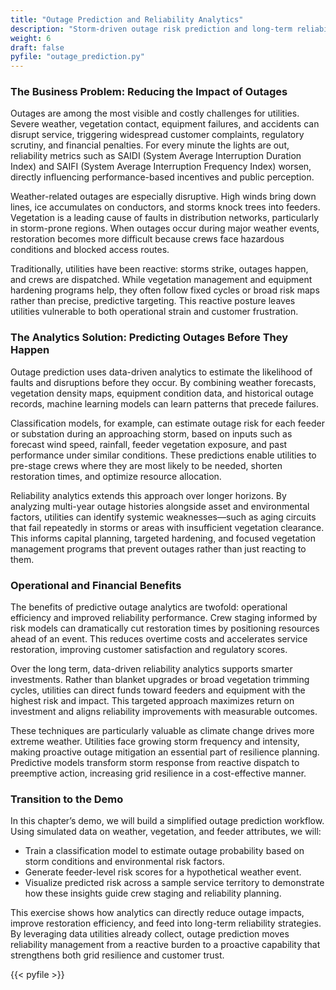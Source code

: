 ```yaml
---
title: "Outage Prediction and Reliability Analytics"
description: "Storm-driven outage risk prediction and long-term reliability analytics."
weight: 6
draft: false
pyfile: "outage_prediction.py"
---
```

### The Business Problem: Reducing the Impact of Outages

Outages are among the most visible and costly challenges for utilities. Severe weather, vegetation contact, equipment failures, and accidents can disrupt service, triggering widespread customer complaints, regulatory scrutiny, and financial penalties. For every minute the lights are out, reliability metrics such as SAIDI (System Average Interruption Duration Index) and SAIFI (System Average Interruption Frequency Index) worsen, directly influencing performance-based incentives and public perception.

Weather-related outages are especially disruptive. High winds bring down lines, ice accumulates on conductors, and storms knock trees into feeders. Vegetation is a leading cause of faults in distribution networks, particularly in storm-prone regions. When outages occur during major weather events, restoration becomes more difficult because crews face hazardous conditions and blocked access routes.

Traditionally, utilities have been reactive: storms strike, outages happen, and crews are dispatched. While vegetation management and equipment hardening programs help, they often follow fixed cycles or broad risk maps rather than precise, predictive targeting. This reactive posture leaves utilities vulnerable to both operational strain and customer frustration.

### The Analytics Solution: Predicting Outages Before They Happen

Outage prediction uses data-driven analytics to estimate the likelihood of faults and disruptions before they occur. By combining weather forecasts, vegetation density maps, equipment condition data, and historical outage records, machine learning models can learn patterns that precede failures.

Classification models, for example, can estimate outage risk for each feeder or substation during an approaching storm, based on inputs such as forecast wind speed, rainfall, feeder vegetation exposure, and past performance under similar conditions. These predictions enable utilities to pre-stage crews where they are most likely to be needed, shorten restoration times, and optimize resource allocation.

Reliability analytics extends this approach over longer horizons. By analyzing multi-year outage histories alongside asset and environmental factors, utilities can identify systemic weaknesses—such as aging circuits that fail repeatedly in storms or areas with insufficient vegetation clearance. This informs capital planning, targeted hardening, and focused vegetation management programs that prevent outages rather than just reacting to them.

### Operational and Financial Benefits

The benefits of predictive outage analytics are twofold: operational efficiency and improved reliability performance. Crew staging informed by risk models can dramatically cut restoration times by positioning resources ahead of an event. This reduces overtime costs and accelerates service restoration, improving customer satisfaction and regulatory scores.

Over the long term, data-driven reliability analytics supports smarter investments. Rather than blanket upgrades or broad vegetation trimming cycles, utilities can direct funds toward feeders and equipment with the highest risk and impact. This targeted approach maximizes return on investment and aligns reliability improvements with measurable outcomes.

These techniques are particularly valuable as climate change drives more extreme weather. Utilities face growing storm frequency and intensity, making proactive outage mitigation an essential part of resilience planning. Predictive models transform storm response from reactive dispatch to preemptive action, increasing grid resilience in a cost-effective manner.

### Transition to the Demo

In this chapter’s demo, we will build a simplified outage prediction workflow. Using simulated data on weather, vegetation, and feeder attributes, we will:

* Train a classification model to estimate outage probability based on storm conditions and environmental risk factors.
* Generate feeder-level risk scores for a hypothetical weather event.
* Visualize predicted risk across a sample service territory to demonstrate how these insights guide crew staging and reliability planning.

This exercise shows how analytics can directly reduce outage impacts, improve restoration efficiency, and feed into long-term reliability strategies. By leveraging data utilities already collect, outage prediction moves reliability management from a reactive burden to a proactive capability that strengthens both grid resilience and customer trust.

{{< pyfile >}}